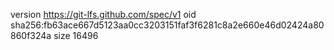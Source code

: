 version https://git-lfs.github.com/spec/v1
oid sha256:fb63ace667d5123aa0cc3203151faf3f6281c8a2e660e46d02424a80860f324a
size 16496
